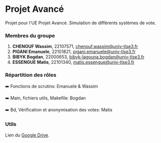 # Projet Avancé
Projet pour l'UE Projet Avancé. Simulation de différents systèmes de vote.

### Membres du groupe
1) **CHENOUF Wassim**, 22107571, chenouf.wassim@univ-tlse3.fr 
2) **PIGANI Emanuele**, 22101821, pigani.emanuele@univ-tlse3.fr 
3) **BIBYK Bogdan**, 22000653, bibyk-lagouna.bogdan@univ-tlse3.fr 
4) **ESSENGUE Matis**, 22101340, matis.essengue@univ-tlse3.fr 

### Répartition des rôles
➡️ Fonctions de scrutins: Emanuele & Wassim

➡️ Main, fichiers utils, Makefile: Bogdan

➡️ Bd, Vérification et anonymisation des votes: Matis

### Utils
Lien du [Google Drive](https://drive.google.com/drive/folders/1k6KHqDHKl9tctVQE9lebWxPpftbfOzKJ?usp=sharing).
